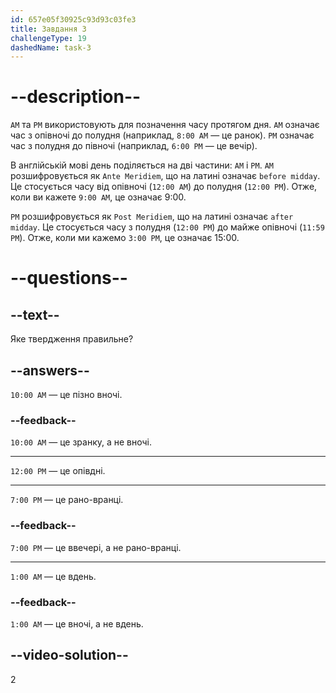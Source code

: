 ```yaml
---
id: 657e05f30925c93d93c03fe3
title: Завдання 3
challengeType: 19
dashedName: task-3
---
```


# --description--

`AM` та `PM` використовують для позначення часу протягом дня. `AM` означає час з опівночі до полудня (наприклад, `8:00 AM` — це ранок). `PM` означає час з полудня до півночі (наприклад, `6:00 PM` — це вечір).

В англійській мові день поділяється на дві частини: `AM` і `PM`. `AM` розшифровується як `Ante Meridiem`, що на латині означає `before midday`. Це стосується часу від опівночі (`12:00 AM`) до полудня (`12:00 PM`). Отже, коли ви кажете `9:00 AM`, це означає 9:00.

`PM` розшифровується як `Post Meridiem`, що на латині означає `after midday`. Це стосується часу з полудня (`12:00 PM`) до майже опівночі (`11:59 PM`). Отже, коли ми кажемо `3:00 PM`, це означає 15:00.


# --questions--

## --text--

Яке твердження правильне?

## --answers--

`10:00 AM` — це пізно вночі.

### --feedback--

`10:00 AM` — це зранку, а не вночі.

---

`12:00 PM` — це опівдні.

---

`7:00 PM` — це рано-вранці.

### --feedback--

`7:00 PM` — це ввечері, а не рано-вранці.

---

`1:00 AM` — це вдень.

### --feedback--

`1:00 AM` — це вночі, а не вдень.

## --video-solution--

2
